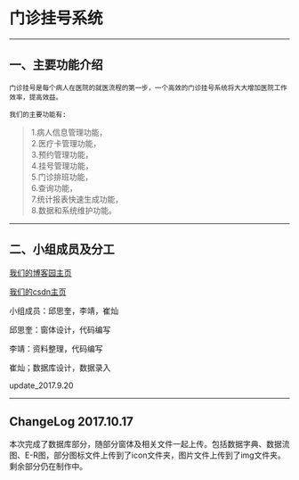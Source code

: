 门诊挂号系统
===================================

***
## 一、主要功能介绍

    门诊挂号是每个病人在医院的就医流程的第一步，一个高效的门诊挂号系统将大大增加医院工作效率，提高效益。    

    我们的主要功能有:    

>1.病人信息管理功能，  
>2.医疗卡管理功能，  
>3.预约管理功能，  
>4.挂号管理功能，  
>5.门诊排班功能，  
>6.查询功能，   
>7.统计报表快速生成功能，   
>8.数据和系统维护功能。      

***
## 二、小组成员及分工

[我们的博客园主页](https://www.cnblogs.com/qq1353842241)  

[我们的csdn主页](http://my.csdn.net/qsining)  

小组成员：邱思奎，李靖，崔灿  

邱思奎：窗体设计，代码编写  

李靖：资料整理，代码编写  

崔灿；数据库设计，数据录入  

update_2017.9.20
***

## ChangeLog 2017.10.17

   本次完成了数据库部分，随部分窗体及相关文件一起上传。包括数据字典、数据流图、E-R图，部分图标文件上传到了icon文件夹，图片文件上传到了img文件夹。剩余部分仍在制作中。
